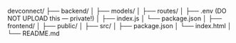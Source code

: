 devconnect/
├── backend/
│   ├── models/
│   ├── routes/
│   ├── .env (DO NOT UPLOAD this — private!)
│   ├── index.js
│   └── package.json
│
├── frontend/
│   ├── public/
│   ├── src/
│   ├── package.json
│   └── index.html
│
└── README.md
